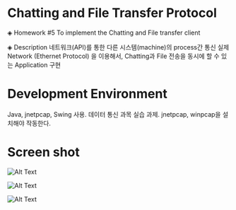 # Chatting and File Transfer Protocol 

◈ Homework #5
To implement the Chatting and File transfer client

◈ Description
네트워크(API)를 통한 다른 시스템(machine)의 process간 통신
실제 Network (Ethernet Protocol) 을 이용해서,
Chatting과 File 전송을 동시에 할 수 있는 Application 구현


# Development Environment
Java, jnetpcap, Swing 사용. 데이터 통신 과목 실습 과제. jnetpcap, winpcap을 설치해야 작동한다.

# Screen shot

![Alt Text](https://github.com/jopemachine/Chatting-and-File-Transfer-Protocol/blob/master/screenshot1.png)

![Alt Text](https://github.com/jopemachine/Chatting-and-File-Transfer-Protocol/blob/master/screenshot2.png)

![Alt Text](https://github.com/jopemachine/Chatting-and-File-Transfer-Protocol/blob/master/screenshot3.png)

